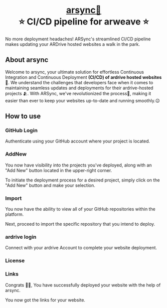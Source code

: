 <h1 align="center" style="border-bottom: none">
    <b>
        <a href="https://arsync.vercel.app/">arsync🚀</a><br>
    </b>
    ⭐️  CI/CD pipeline for arweave  ⭐️ <br>
</h1>

No more deployment headaches! ARSync's streamlined CI/CD pipeline makes updating your ARDrive hosted websites a walk in the park.

## About arsync
Welcome to arsync, your ultimate solution for effortless Continuous Integration and Continuous Deployment **(CI/CD) of ardrive hosted websites**🤯. We understand the challenges that developers face when it comes to maintaining seamless updates and deployments for their ardrive-hosted projects 🫂. With ARSync, we've revolutionized the process🤩, making it easier than ever to keep your websites up-to-date and running smoothly.😉


## How to use

### GitHub Login

Authenticate using your GitHub account where your project is located.

### AddNew
You now have visibility into the projects you've deployed, along with an "Add New" button located in the upper-right corner.

To initiate the deployment process for a desired project, simply click on the "Add New" button and make your selection.

### Import
You now have the ability to view all of your GitHub repositories within the platform.

Next, proceed to import the specific repository that you intend to deploy.

### ardrive login

Connect with your ardrive Account to complete your website deployment.

### License

### Links

Congrats 🥳🥳, You have successfully deployed your website with the help of arsync.

You now got the links for your website.

